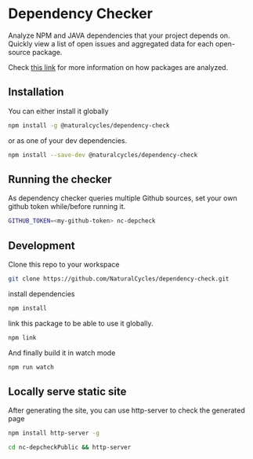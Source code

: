 # Dependency Checker

Analyze NPM and JAVA dependencies that your project depends on.
Quickly view a list of open issues and aggregated data for each open-source package.

Check [this link](https://depchecker.com/blog/analyze-project-deps/) for more information on how packages are analyzed.
 

## Installation

You can either install it globally 
```bash
npm install -g @naturalcycles/dependency-check
```

or as one of your dev dependencies.

```bash
npm install --save-dev @naturalcycles/dependency-check
```

## Running the checker

As dependency checker queries multiple Github sources, set your own github token while/before running it.

```bash
GITHUB_TOKEN=<my-github-token> nc-depcheck
```


## Development

Clone this repo to your workspace

```bash
git clone https://github.com/NaturalCycles/dependency-check.git
```

install dependencies

```bash
npm install
```

link this package to be able to use it globally.

```bash
npm link
```

And finally build it in watch mode

```bash
npm run watch
```

## Locally serve static site

After generating the site, you can use http-server to check the generated page

```bash
npm install http-server -g
```

```bash
cd nc-depcheckPublic && http-server
```
